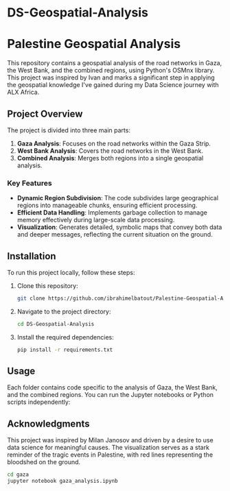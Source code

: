 # DS-Geospatial-Analysis
# Palestine Geospatial Analysis

This repository contains a geospatial analysis of the road networks in Gaza, the West Bank, and the combined regions, using Python's OSMnx library. This project was inspired by Ivan and marks a significant step in applying the geospatial knowledge I've gained during my Data Science journey with ALX Africa.

## Project Overview

The project is divided into three main parts:

1. **Gaza Analysis**: Focuses on the road networks within the Gaza Strip.
2. **West Bank Analysis**: Covers the road networks in the West Bank.
3. **Combined Analysis**: Merges both regions into a single geospatial analysis.

### Key Features

- **Dynamic Region Subdivision**: The code subdivides large geographical regions into manageable chunks, ensuring efficient processing.
- **Efficient Data Handling**: Implements garbage collection to manage memory effectively during large-scale data processing.
- **Visualization**: Generates detailed, symbolic maps that convey both data and deeper messages, reflecting the current situation on the ground.

## Installation

To run this project locally, follow these steps:

1. Clone this repository:
    ```bash
    git clone https://github.com/ibrahimelbatout/Palestine-Geospatial-Analysis.git
    ```
2. Navigate to the project directory:
    ```bash
    cd DS-Geospatial-Analysis
    ```
3. Install the required dependencies:
    ```bash
    pip install -r requirements.txt
    ```

## Usage

Each folder contains code specific to the analysis of Gaza, the West Bank, and the combined regions. You can run the Jupyter notebooks or Python scripts independently:

## Acknowledgments

This project was inspired by Milan Janosov and driven by a desire to use data science for meaningful causes. 
The visualization serves as a stark reminder of the tragic events in Palestine, with red lines representing the bloodshed on the ground.

```bash
cd gaza
jupyter notebook gaza_analysis.ipynb

